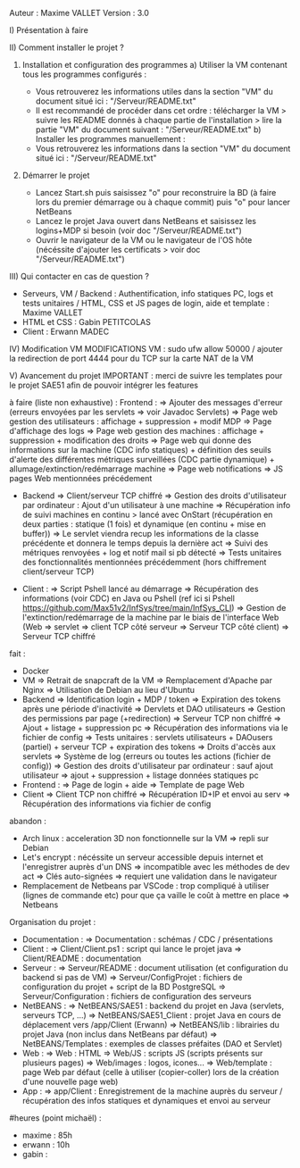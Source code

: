 Auteur : Maxime VALLET
Version : 3.0

I) Présentation
 à faire

II) Comment installer le projet ?
 1) Installation et configuration des programmes
  a) Utiliser la VM contenant tous les programmes configurés :
    - Vous retrouverez les informations utiles dans la section "VM" du document situé ici : "/Serveur/README.txt"
    - Il est recommandé de procéder dans cet ordre : télécharger la VM > suivre les README donnés à chaque partie de l'installation > lire la partie "VM" du document suivant : "/Serveur/README.txt"
  b) Installer les programmes manuellement :
    - Vous retrouverez les informations dans la section "VM" du document situé ici : "/Serveur/README.txt"

 2) Démarrer le projet
    - Lancez Start.sh puis saisissez "o" pour reconstruire la BD (à faire lors du premier démarrage ou à chaque commit) puis "o" pour lancer NetBeans
    - Lancez le projet Java ouvert dans NetBeans et saisissez les logins+MDP si besoin (voir doc "/Serveur/README.txt")
    - Ouvrir le navigateur de la VM ou le navigateur de l'OS hôte (nécéssite d'ajouter les certificats > voir doc "/Serveur/README.txt")

III) Qui contacter en cas de question ?
 - Serveurs, VM / Backend : Authentification, info statiques PC, logs et tests unitaires / HTML, CSS et JS pages de login, aide et template : Maxime VALLET
 - HTML et CSS : Gabin PETITCOLAS
 - Client : Erwann MADEC

IV) Modification VM
MODIFICATIONS VM : sudo ufw allow 50000 / ajouter la redirection de port 4444 pour du TCP sur la carte NAT de la VM

V) Avancement du projet
IMPORTANT : merci de suivre les templates pour le projet SAE51 afin de pouvoir intégrer les features

à faire (liste non exhaustive) :
Frontend :
  => Ajouter des messages d'erreur (erreurs envoyées par les servlets => voir Javadoc Servlets)
  => Page web gestion des utilisateurs : affichage + suppression + modif MDP
  => Page d'affichage des logs
  => Page web gestion des machines : affichage + suppression + modification des droits
  => Page web qui donne des informations sur la machine (CDC info statiques) + définition des seuils d'alerte des différentes métriques surveillées (CDC partie dynamique) + allumage/extinction/redémarrage machine
  => Page web notifications
  => JS pages Web mentionnées précédement
  
- Backend
  => Client/serveur TCP chiffré
  => Gestion des droits d'utilisateur par ordinateur : Ajout d'un utilisateur à une machine
  => Récupération info de suivi machines en continu > lancé avec OnStart (récupération en deux parties : statique (1 fois) et dynamique (en continu + mise en buffer))
  => Le servlet viendra recup les informations de la classe précédente et donnera le temps depuis la dernière act
  => Suivi des métriques renvoyées + log et notif mail si pb détecté
  => Tests unitaires des fonctionnalités mentionnées précédemment (hors chiffrement client/serveur TCP)

- Client :
  => Script Pshell lancé au démarrage
  => Récupération des informations (voir CDC) en Java ou Pshell (ref ici si Pshell https://github.com/Max51v2/InfSys/tree/main/InfSys_CLI)
  => Gestion de l'extinction/redémarrage de la machine par le biais de l'interface Web (Web => servlet => client TCP côté serveur => Serveur TCP côté client)
  => Serveur TCP chiffré



fait :
- Docker
- VM
    => Retrait de snapcraft de la VM
    => Remplacement d'Apache par Nginx
    => Utilisation de Debian au lieu d'Ubuntu
- Backend
    => Identification login + MDP / token
    => Expiration des tokens après une période d'inactivité
    => Dervlets et DAO utilisateurs
    => Gestion des permissions par page (+redirection)
    => Serveur TCP non chiffré
    => Ajout + listage + suppression pc
    => Récupération des informations via le fichier de config
    => Tests unitaires : servlets utilisateurs + DAOusers (partiel) + serveur TCP + expiration des tokens
    => Droits d'accès aux servlets
    => Système de log (erreurs ou toutes les actions (fichier de config))
    => Gestion des droits d'utilisateur par ordinateur : sauf ajout utilisateur
    => ajout + suppression + listage données statiques pc
- Frontend :
    => Page de login + aide
    => Template de page Web
- Client
    => Client TCP non chiffré
    => Récupération ID+IP et envoi au serv
    => Récupération des informations via fichier de config



abandon :
- Arch linux : acceleration 3D non fonctionnelle sur la VM => repli sur Debian
- Let's encrypt : nécéssite un serveur accessible depuis internet et l'enregistrer auprès d'un DNS => incompatible avec les méthodes de dev act
    => Clés auto-signées => requiert une validation dans le navigateur
- Remplacement de Netbeans par VSCode : trop compliqué à utiliser (lignes de commande etc) pour que ça vaille le coût à mettre en place
    => Netbeans



Organisation du projet :
- Documentation : 
    => Documentation : schémas / CDC / présentations
- Client :
    => Client/Client.ps1 : script qui lance le projet java
    => Client/README : documentation
- Serveur :
    => Serveur/README : document utilisation (et configuration du backend si pas de VM)
    => Serveur/ConfigProjet : fichiers de configuration du projet + script de la BD PostgreSQL
    => Serveur/Configuration : fichiers de configuration des serveurs
- NetBEANS : 
    => NetBEANS/SAE51 : backend du projet en Java (servlets, serveurs TCP, ...)
    => NetBEANS/SAE51_Client : projet Java en cours de déplacement vers /app/Client (Erwann) 
    => NetBEANS/lib : librairies du projet Java (non inclus dans NetBeans par défaut)
    => NetBEANS/Templates : exemples de classes préfaites (DAO et Servlet)
- Web :
    => Web : HTML
    => Web/JS : scripts JS (scripts présents sur plusieurs pages)
    => Web/images : logos, icones...
    => Web/template : page Web par défaut (celle à utiliser (copier-coller) lors de la création d'une nouvelle page web)
- App :
    => app/Client : Enregistrement de la machine auprès du serveur / récupération des infos statiques et dynamiques et envoi au serveur



#heures (point michaël) :
- maxime : 85h
- erwann : 10h
- gabin :
